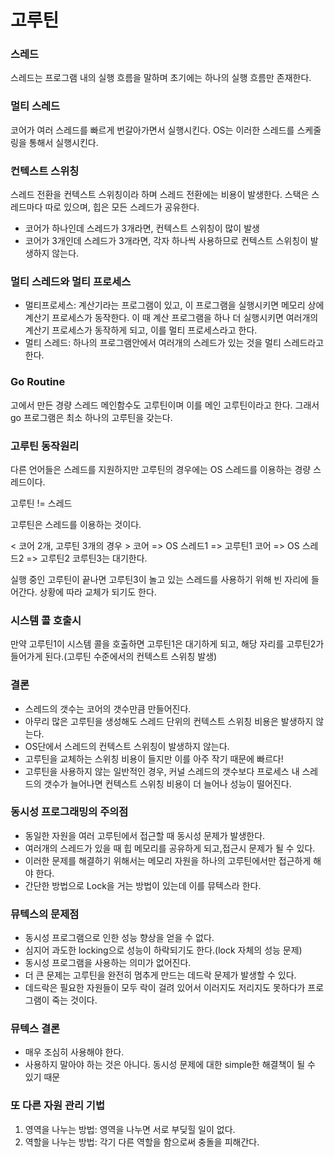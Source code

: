 # 고루틴

### 스레드
스레드는 프로그램 내의 실행 흐름을 말하며 초기에는 하나의 실행 흐름만 존재한다. 

### 멀티 스레드 
코어가 여러 스레드를 빠르게 번갈아가면서 실행시킨다. 
OS는 이러한 스레드를 스케줄링을 통해서 실행시킨다. 

### 컨텍스트 스위칭
스레드 전환을 컨텍스트 스위칭이라 하며 스레드 전환에는 비용이 발생한다.
스택은 스레드마다 따로 있으며, 힙은 모든 스레드가 공유한다.

- 코어가 하나인데 스레드가 3개라면, 컨텍스트 스위칭이 많이 발생
- 코어가 3개인데 스레드가 3개라면, 각자 하나씩 사용하므로 컨텍스트 스위칭이 발생하지 않는다. 

### 멀티 스레드와 멀티 프로세스
- 멀티프로세스: 계산기라는 프로그램이 있고, 이 프로그램을 실행시키면 메모리 상에 계산기 프로세스가 동작한다. 이 때 계산 프로그램을 하나 더 실행시키면 여러개의 계산기 프로세스가 동작하게 되고, 이를 멀티 프로세스라고 한다.
- 멀티 스레드: 하나의 프로그램안에서 여러개의 스레드가 있는 것을 멀티 스레드라고 한다. 

### Go Routine
고에서 만든 경량 스레드 
메인함수도 고루틴이며 이를 메인 고루틴이라고 한다.
그래서 go 프로그램은 최소 하나의 고루틴을 갖는다. 

### 고루틴 동작원리
다른 언어들은 스레드를 지원하지만 고루틴의 경우에는 OS 스레드를 이용하는 경량 스레드이다. 

고루틴 != 스레드 

고루틴은 스레드를 이용하는 것이다. 

< 코어 2개, 고루틴 3개의 경우 >
코어 => OS 스레드1 => 고루틴1 
코어 => OS 스레드2 => 고루틴2
코루틴3는 대기한다. 

실행 중인 고루틴이 끝나면 고루틴3이 놀고 있는 스레드를 사용하기 위해 빈 자리에 들어간다.
상황에 따라 교체가 되기도 한다. 

### 시스템 콜 호출시 
만약 고루틴1이 시스템 콜을 호출하면 고루틴1은 대기하게 되고, 
해당 자리를 고루틴2가 들어가게 된다.(고루틴 수준에서의 컨텍스트 스위칭 발생)


### 결론
- 스레드의 갯수는 코어의 갯수만큼 만들어진다. 
- 아무리 많은 고루틴을 생성해도 스레드 단위의 컨텍스트 스위칭 비용은 발생하지 않는다. 
- OS단에서 스레드의 컨텍스트 스위칭이 발생하지 않는다. 
- 고루틴을 교체하는 스위칭 비용이 들지만 이를 아주 작기 때문에 빠르다!
- 고루틴을 사용하지 않는 일반적인 경우, 커널 스레드의 갯수보다 프로세스 내 스레드의 갯수가 늘어나면 컨텍스트 스위칭 비용이 더 늘어나 성능이 떨어진다. 


### 동시성 프로그래밍의 주의점
- 동일한 자원을 여러 고루틴에서 접근할 때 동시성 문제가 발생한다. 
- 여러개의 스레드가 있을 때 힙 메모리를 공유하게 되고,접근시 문제가 될 수 있다. 
- 이러한 문제를 해결하기 위해서는 메모리 자원을 하나의 고루틴에서만 접근하게 해야 한다.
- 간단한 방법으로 Lock을 거는 방법이 있는데 이를 뮤텍스라 한다. 

### 뮤텍스의 문제점
- 동시성 프로그램으로 인한 성능 향상을 얻을 수 없다.
- 심지어 과도한 locking으로 성능이 하락되기도 한다.(lock 자체의 성능 문제) 
- 동시성 프로그램을 사용하는 의미가 없어진다. 
- 더 큰 문제는 고루틴을 완전히 멈추게 만드는 데드락 문제가 발생할 수 있다.
- 데드락은 필요한 자원들이 모두 락이 걸려 있어서 이러지도 저리지도 못하다가 프로그램이 죽는 것이다. 

### 뮤텍스 결론
- 매우 조심히 사용해야 한다.
- 사용하지 말아야 하는 것은 아니다. 동시성 문제에 대한 simple한 해결책이 될 수 있기 때문

### 또 다른 자원 관리 기법
1. 영역을 나누는 방법: 영역을 나누면 서로 부딪힐 일이 없다.
2. 역할을 나누는 방법: 각기 다른 역할을 함으로써 충돌을 피해간다. 